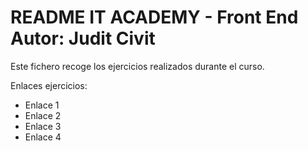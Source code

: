 README IT ACADEMY - Front End
Autor: Judit Civit
==========

Este fichero recoge los ejercicios realizados durante el curso.


Enlaces ejercicios:
+ Enlace 1
+ Enlace 2
+ Enlace 3
+ Enlace 4